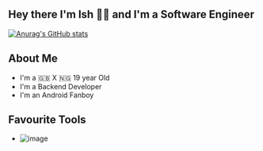 ## Hey there I'm Ish 🖖🏾 and I'm a Software Engineer

[![Anurag's GitHub stats](https://github-readme-stats.vercel.app/api?username=ishersagay&theme=material-palenight&show_icons=true)](https://github.com/anuraghazra/github-readme-stats)


## About Me
- I'm a 🇬🇧 X 🇳🇬 19 year Old
- I'm a Backend Developer
- I'm an Android Fanboy

## Favourite Tools
- ![image](https://user-images.githubusercontent.com/42770411/142020872-6ec1410e-a74a-4331-97d2-7a37cf8c6f11.png)

